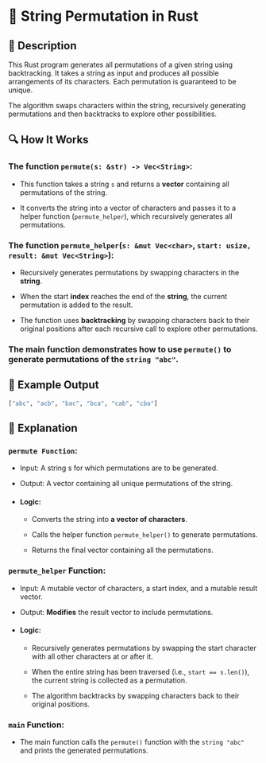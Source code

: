
# 📌 String Permutation in Rust

## 🚀 Description
This Rust program generates all permutations of a given string using backtracking. It takes a string as input and produces all possible arrangements of its characters. Each permutation is guaranteed to be unique.

The algorithm swaps characters within the string, recursively generating permutations and then backtracks to explore other possibilities.

## 🔍 How It Works
### The function `permute(s: &str) -> Vec<String>`:

- This function takes a string `s` and returns a **vector** containing all permutations of the string.

- It converts the string into a vector of characters and passes it to a helper function (`permute_helper`), which recursively generates all permutations.

### The function `permute_helper`(`s: &mut Vec<char>`, `start: usize, result: &mut Vec<String>`):

  - Recursively generates permutations by swapping characters in the **string**.

  - When the start **index** reaches the end of the **string**, the current permutation is added to the result.

  - The function uses **backtracking** by swapping characters back to their original positions after each recursive call to explore other permutations.

### The main function demonstrates how to use `permute()` to generate permutations of the `string "abc"`.

## 🎯 Example Output
```sh
["abc", "acb", "bac", "bca", "cab", "cba"]
```

## 📂 Explanation
### `permute Function`:
- Input: A string s for which permutations are to be generated.

- Output: A vector containing all unique permutations of the string.

- #### Logic:

    - Converts the string into **a vector of characters**.

    - Calls the helper function `permute_helper()` to generate permutations.

    - Returns the final vector containing all the permutations.

 ### `permute_helper` Function:
- Input: A mutable vector of characters, a start index, and a mutable result vector.

- Output: **Modifies** the result vector to include permutations.

- #### Logic:

    - Recursively generates permutations by swapping the start character with all other characters at or after it.

    - When the entire string has been traversed (i.e., `start == s.len()`), the current string is collected as a permutation.

    - The algorithm backtracks by swapping characters back to their original positions.

 ### `main` Function:
- The main function calls the `permute()` function with the `string "abc"` and prints the generated permutations.
